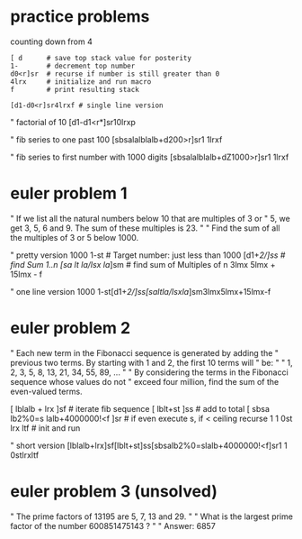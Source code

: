 # practice problems

counting down from 4

    [ d      # save top stack value for posterity
    1-       # decrement top number
    d0<r]sr  # recurse if number is still greater than 0
    4lrx     # initialize and run macro
    f        # print resulting stack

    [d1-d0<r]sr4lrxf # single line version

" factorial of 10
[d1-d1<r*]sr10lrxp

" fib series to one past 100
[sbsalalblalb+d200>r]sr1 1lrxf

" fib series to first number with 1000 digits
[sbsalalblalb+dZ1000>r]sr1 1lrxf

# euler problem 1
" If we list all the natural numbers below 10 that are multiples of 3 or
" 5, we get 3, 5, 6 and 9. The sum of these multiples is 23.
"
" Find the sum of all the multiples of 3 or 5 below 1000.

" pretty version
1000 1-st             # Target number: just less than 1000
[d1+*2/]ss            # find Sum 1..n
[sa lt la/lsx la*]sm  # find sum of Multiples of n
3lmx 5lmx + 15lmx - f

" one line version
1000 1-st[d1+*2/]ss[saltla/lsxla*]sm3lmx5lmx+15lmx-f

# euler problem 2
" Each new term in the Fibonacci sequence is generated by adding the
" previous two terms. By starting with 1 and 2, the first 10 terms will
" be:
"
" 1, 2, 3, 5, 8, 13, 21, 34, 55, 89, ...
"
" By considering the terms in the Fibonacci sequence whose values do not
" exceed four million, find the sum of the even-valued terms.

[ lblalb + lrx ]sf                 # iterate fib sequence
[ lblt+st ]ss                      # add to total
[ sbsa lb2%0=s lalb+4000000!<f ]sr # if even execute s, if < ceiling recurse
1 1 0st lrx ltf                    # init and run

" short version
[lblalb+lrx]sf[lblt+st]ss[sbsalb2%0=slalb+4000000!<f]sr1 1 0stlrxltf

# euler problem 3 (unsolved)
" The prime factors of 13195 are 5, 7, 13 and 29.
"
" What is the largest prime factor of the number 600851475143 ?
"
" Answer: 6857


